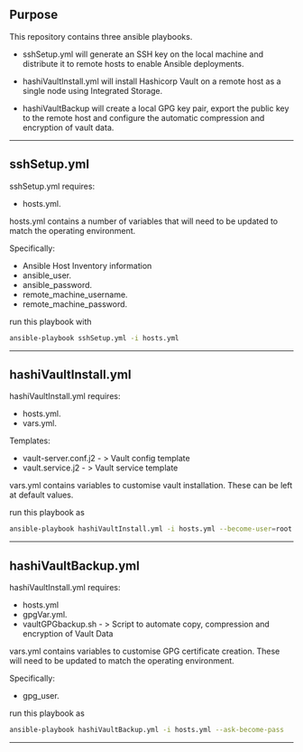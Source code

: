 ## Purpose

This repository contains three ansible playbooks.

- sshSetup.yml will generate an SSH key on the local machine and distribute it to remote hosts to enable Ansible deployments.

- hashiVaultInstall.yml will install Hashicorp Vault on a remote host as a single node using Integrated Storage.

- hashiVaultBackup will create a local GPG key pair, export the public key to the remote host and configure the automatic compression and encryption of vault data.

---

## sshSetup.yml

sshSetup.yml requires: 
 - hosts.yml. 

hosts.yml contains a number of variables that will need to be updated to match the operating environment. 

Specifically:
- Ansible Host Inventory information 
- ansible_user. 
- ansible_password. 
- remote_machine_username. 
- remote_machine_password.

run this playbook with 

```bash
ansible-playbook sshSetup.yml -i hosts.yml
```

---

## hashiVaultInstall.yml

hashiVaultInstall.yml requires: 
- hosts.yml.
- vars.yml.

Templates:
- vault-server.conf.j2 - > Vault config template
- vault.service.j2 - > Vault service template

vars.yml contains variables to customise vault installation. These can be left at default values.

run this playbook as 

```bash
ansible-playbook hashiVaultInstall.yml -i hosts.yml --become-user=root --ask-become-pass
```

---

## hashiVaultBackup.yml

hashiVaultInstall.yml requires: 
- hosts.yml
- gpgVar.yml.
- vaultGPGbackup.sh - > Script to automate copy, compression and encryption of Vault Data


vars.yml contains variables to customise GPG certificate creation. These will need to be updated to match the operating environment.

Specifically: 
- gpg_user.

run this playbook as 

```bash
ansible-playbook hashiVaultBackup.yml -i hosts.yml --ask-become-pass
```

---






